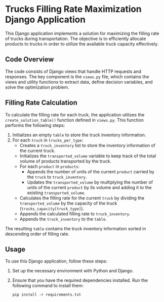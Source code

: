# Trucks Filling Rate Maximization Django Application

This Django application implements a solution for maximizing the filling rate of trucks during transportation. The objective is to efficiently allocate products to trucks in order to utilize the available truck capacity effectively.

## Code Overview

The code consists of Django views that handle HTTP requests and responses. The key component is the `views.py` file, which contains the views and utility functions to extract data, define decision variables, and solve the optimization problem.

## Filling Rate Calculation

To calculate the filling rate for each truck, the application utilizes the `create_solution_table()` function defined in `views.py`. This function performs the following steps:

1. Initializes an empty `table` to store the truck inventory information.
2. For each `truck` in `trucks_per_type`:
   - Creates a `truck_inventory` list to store the inventory information of the current truck.
   - Initializes the `transported_volume` variable to keep track of the total volume of products transported by the truck.
   - For each `product` in `products`:
     - Appends the number of units of the current `product` carried by the `truck` to `truck_inventory`.
     - Updates the `transported_volume` by multiplying the number of units of the current `product` by its volume and adding it to the existing `transported_volume`.
   - Calculates the filling rate for the current `truck` by dividing the `transported_volume` by the capacity of the truck (`trucks_capacity[truck_type]`).
   - Appends the calculated filling rate to `truck_inventory`.
   - Appends the `truck_inventory` to the `table`.

The resulting `table` contains the truck inventory information sorted in descending order of filling rate.

## Usage

To use this Django application, follow these steps:

1. Set up the necessary environment with Python and Django.

2. Ensure that you have the required dependencies installed. Run the following command to install them:

   ```shell
   pip install -r requirements.txt
